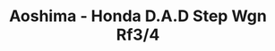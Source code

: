 ---
layout: product
title: "Aoshima - Honda D.A.D  Step  Wgn  Rf3/4"
price: "TBA" 
desc: "N/A"
img_path: "/assets/img/AO49136.jpg"
brand: "N/A"
available: false
special_offer: false
new: false
soon: false
cat: "010000"
subcat: "013700"
subsubcat: "0N/A"
sifra: "AO49136"
popular: false
---